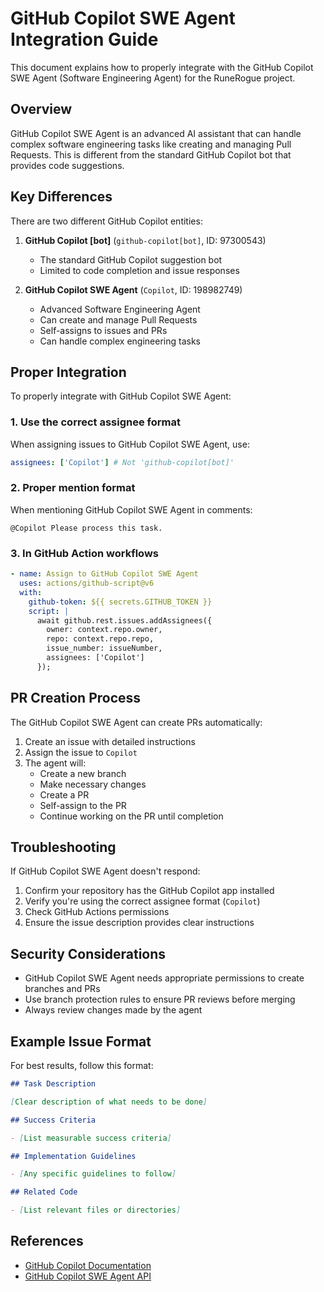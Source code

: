 # GitHub Copilot SWE Agent Integration Guide

This document explains how to properly integrate with the GitHub Copilot SWE Agent (Software Engineering Agent) for the RuneRogue project.

## Overview

GitHub Copilot SWE Agent is an advanced AI assistant that can handle complex software engineering tasks like creating and managing Pull Requests. This is different from the standard GitHub Copilot bot that provides code suggestions.

## Key Differences

There are two different GitHub Copilot entities:

1. **GitHub Copilot [bot]** (`github-copilot[bot]`, ID: 97300543)

   - The standard GitHub Copilot suggestion bot
   - Limited to code completion and issue responses

2. **GitHub Copilot SWE Agent** (`Copilot`, ID: 198982749)
   - Advanced Software Engineering Agent
   - Can create and manage Pull Requests
   - Self-assigns to issues and PRs
   - Can handle complex engineering tasks

## Proper Integration

To properly integrate with GitHub Copilot SWE Agent:

### 1. Use the correct assignee format

When assigning issues to GitHub Copilot SWE Agent, use:

```yaml
assignees: ['Copilot'] # Not 'github-copilot[bot]'
```

### 2. Proper mention format

When mentioning GitHub Copilot SWE Agent in comments:

```
@Copilot Please process this task.
```

### 3. In GitHub Action workflows

```yaml
- name: Assign to GitHub Copilot SWE Agent
  uses: actions/github-script@v6
  with:
    github-token: ${{ secrets.GITHUB_TOKEN }}
    script: |
      await github.rest.issues.addAssignees({
        owner: context.repo.owner,
        repo: context.repo.repo,
        issue_number: issueNumber,
        assignees: ['Copilot']
      });
```

## PR Creation Process

The GitHub Copilot SWE Agent can create PRs automatically:

1. Create an issue with detailed instructions
2. Assign the issue to `Copilot`
3. The agent will:
   - Create a new branch
   - Make necessary changes
   - Create a PR
   - Self-assign to the PR
   - Continue working on the PR until completion

## Troubleshooting

If GitHub Copilot SWE Agent doesn't respond:

1. Confirm your repository has the GitHub Copilot app installed
2. Verify you're using the correct assignee format (`Copilot`)
3. Check GitHub Actions permissions
4. Ensure the issue description provides clear instructions

## Security Considerations

- GitHub Copilot SWE Agent needs appropriate permissions to create branches and PRs
- Use branch protection rules to ensure PR reviews before merging
- Always review changes made by the agent

## Example Issue Format

For best results, follow this format:

```markdown
## Task Description

[Clear description of what needs to be done]

## Success Criteria

- [List measurable success criteria]

## Implementation Guidelines

- [Any specific guidelines to follow]

## Related Code

- [List relevant files or directories]
```

## References

- [GitHub Copilot Documentation](https://docs.github.com/en/copilot)
- [GitHub Copilot SWE Agent API](https://docs.github.com/en/rest/reference/apps#github-copilot)
